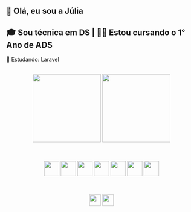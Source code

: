 ##  👋 Olá, eu sou a Júlia

##  🎓 Sou técnica em DS | 👩‍💻 Estou cursando o 1° Ano de ADS

💬 Estudando: Laravel

<div align="center">
<br>

  <img height="180em" src="https://github-readme-stats.vercel.app/api?username=liabueno&show_icons=true&theme=tokyonight"/>

  <img height="180em" src="https://github-readme-stats.vercel.app/api/top-langs/?username=liabueno&layout=compact&theme=tokyonight"/>

</div>

##
<div style="display: inline_block" align="center"> <br>

  <img src="https://cdn.jsdelivr.net/gh/devicons/devicon@latest/icons/angularjs/angularjs-original.svg" height="40" witdh="50" />
  <img src="https://cdn.jsdelivr.net/gh/devicons/devicon@latest/icons/ionic/ionic-original.svg" height="40" witdh="50" />
  <img src="https://cdn.jsdelivr.net/gh/devicons/devicon@latest/icons/bootstrap/bootstrap-original.svg" height="40" witdh="50"/>
  <img src="https://cdn.jsdelivr.net/gh/devicons/devicon@latest/icons/php/php-original.svg" height="40" witdh="50" />
  <img src="https://cdn.jsdelivr.net/gh/devicons/devicon@latest/icons/javascript/javascript-original.svg" height="40" witdh="50" />
  <img src="https://cdn.jsdelivr.net/gh/devicons/devicon@latest/icons/mysql/mysql-original.svg" height="40" witdh="50"/>
  <img src="https://cdn.jsdelivr.net/gh/devicons/devicon@latest/icons/electron/electron-original.svg" height="40" witdh="50" />

</div>

##

<div style="display: inline_block" align="center"> <br>
  <a href="http://www.linkedin.com/in/j%C3%BAlia-bueno-93237830a"><img src="https://img.shields.io/badge/linkedin-%230077B5.svg?style=for-the-badge&logo=linkedin&logoColor=white" height="30" witdh="40" target="_blank"></a>
  <a href="mailto: juliabueno6@outlook.com"><img src="https://img.shields.io/badge/Microsoft_Outlook-0078D4?style=for-the-badge&logo=microsoft-outlook&logoColor=white" height="30" witdh="40" target="_blank"></a>
</div>
